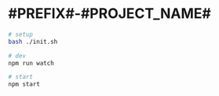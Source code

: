 # #PREFIX#-#PROJECT_NAME#

```bash
# setup
bash ./init.sh

# dev
npm run watch

# start
npm start
```
